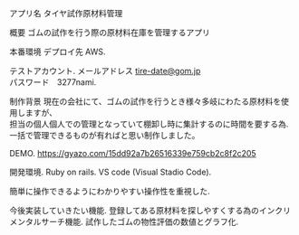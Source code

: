 アプリ名
タイヤ試作原材料管理

概要
ゴムの試作を行う際の原材料在庫を管理するアプリ

本番環境
デプロイ先 AWS. 

 テストアカウント. 
  メールアドレス  tire-date@gom.jp  
  パスワード　3277nami. 
               
制作背景
現在の会社にて、ゴムの試作を行うとき様々多岐にわたる原材料を使用しますが、  
担当の個人個人での管理となっていて棚卸し時に集計するのに時間を要する為. 
一括で管理できるものが有ればと思い制作しました。  

DEMO. 
https://gyazo.com/15dd92a7b26516339e759cb2c8f2c205

開発環境. 
Ruby on rails. 
VS code (Visual Stadio Code). 

簡単に操作できるようにわかりやすい操作性を重視した. 

今後実装していきたい機能. 
登録してある原材料を探しやすくする為のインクリメンタルサーチ機能. 
試作したゴムの物性評価の数値とグラフ化. 
